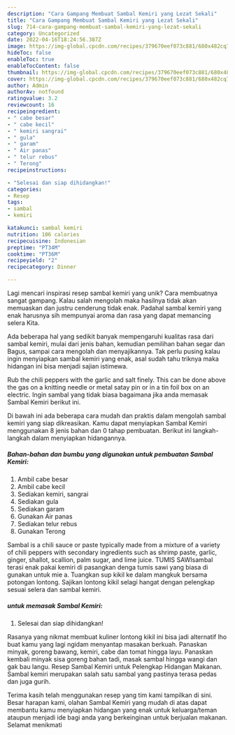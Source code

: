 ```yaml
---
description: "Cara Gampang Membuat Sambal Kemiri yang Lezat Sekali"
title: "Cara Gampang Membuat Sambal Kemiri yang Lezat Sekali"
slug: 714-cara-gampang-membuat-sambal-kemiri-yang-lezat-sekali
category: Uncategorized
date: 2022-04-16T18:24:56.387Z
image: https://img-global.cpcdn.com/recipes/379670eef073c881/680x482cq70/sambal-kemiri-foto-resep-utama.jpg
hideToc: false
enableToc: true
enableTocContent: false
thumbnail: https://img-global.cpcdn.com/recipes/379670eef073c881/680x482cq70/sambal-kemiri-foto-resep-utama.jpg
cover: https://img-global.cpcdn.com/recipes/379670eef073c881/680x482cq70/sambal-kemiri-foto-resep-utama.jpg
author: Admin
authorAv: notfound
ratingvalue: 3.2
reviewcount: 16
recipeingredient:
- " cabe besar"
- " cabe kecil"
- " kemiri sangrai"
- " gula"
- " garam"
- " Air panas"
- " telur rebus"
- " Terong"
recipeinstructions:

- "Selesai dan siap dihidangkan!"
categories:
- Resep
tags:
- sambal
- kemiri

katakunci: sambal kemiri 
nutrition: 106 calories
recipecuisine: Indonesian
preptime: "PT34M"
cooktime: "PT36M"
recipeyield: "2"
recipecategory: Dinner

---
```





Lagi mencari inspirasi resep sambal kemiri yang unik? Cara membuatnya sangat gampang. Kalau salah mengolah maka hasilnya tidak akan memuaskan dan justru cenderung tidak enak. Padahal sambal kemiri yang enak harusnya sih mempunyai aroma dan rasa yang dapat memancing selera Kita.





Ada beberapa hal yang sedikit banyak mempengaruhi kualitas rasa dari sambal kemiri, mulai dari jenis bahan, kemudian pemilihan bahan segar dan Bagus, sampai cara mengolah dan menyajikannya. Tak perlu pusing kalau ingin menyiapkan sambal kemiri yang enak,      asal sudah tahu triknya maka hidangan ini bisa menjadi sajian istimewa.














Rub the chili peppers with the garlic and salt finely. This can be done above the gas on a knitting needle or metal satay pin or in a tin foil box on an electric. Ingin sambal yang tidak biasa bagaimana jika anda memasak Sambal Kemiri berikut ini.






Di bawah ini ada beberapa cara mudah dan praktis dalam mengolah sambal kemiri yang siap dikreasikan. Kamu dapat menyiapkan Sambal Kemiri menggunakan 8 jenis bahan dan 0 tahap pembuatan. Berikut ini langkah-langkah dalam menyiapkan hidangannya.

<!--inarticleads1-->

##### Bahan-bahan dan bumbu yang digunakan untuk pembuatan Sambal Kemiri:

1. Ambil  cabe besar
1. Ambil  cabe kecil
1. Sediakan  kemiri, sangrai
1. Sediakan  gula
1. Sediakan  garam
1. Gunakan  Air panas
1. Sediakan  telur rebus
1. Gunakan  Terong


Sambal is a chili sauce or paste typically made from a mixture of a variety of chili peppers with secondary ingredients such as shrimp paste, garlic, ginger, shallot, scallion, palm sugar, and lime juice. TUMIS SAWIsambal terasi enak pakai kemiri di pasangkan denga tumis sawi yang biasa di gunakan untuk mie a. Tuangkan sup kikil ke dalam mangkuk bersama potongan lontong. Sajikan lontong kikil selagi hangat dengan pelengkap sesuai selera dan sambal kemiri. 

<!--inarticleads2-->

#####  untuk memasak Sambal Kemiri:


1. Selesai dan siap dihidangkan!

Rasanya yang nikmat membuat kuliner lontong kikil ini bisa jadi alternatif lho buat kamu yang lagi ngidam menyantap masakan berkuah. Panaskan minyak, goreng bawang, kemiri, cabe dan tomat hingga layu. Panaskan kembali minyak sisa goreng bahan tadi, masak sambal hingga wangi dan gak bau langu. Resep Sambal Kemiri untuk Pelengkap Hidangan Makanan. Sambal kemiri merupakan salah satu sambal yang pastinya terasa pedas dan juga gurih. 

Terima kasih telah menggunakan resep yang tim kami tampilkan di sini. Besar harapan kami, olahan Sambal Kemiri yang mudah di atas dapat membantu kamu menyiapkan hidangan yang enak untuk keluarga/teman ataupun menjadi ide bagi anda yang berkeinginan untuk berjualan makanan. Selamat menikmati
